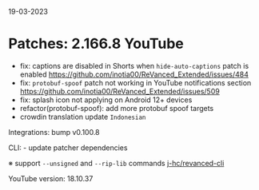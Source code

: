 19-03-2023

Patches: 2.166.8
 YouTube
==
- fix: captions are disabled in Shorts when `hide-auto-captions` patch is enabled https://github.com/inotia00/ReVanced_Extended/issues/484
- fix: `protobuf-spoof` patch not working in YouTube notifications section https://github.com/inotia00/ReVanced_Extended/issues/509
- fix: splash icon not applying on Android 12+ devices
- refactor(protobuf-spoof): add more protobuf spoof targets
- crowdin translation update
`Indonesian`
 
Integrations:  bump v0.100.8 
 
CLI:  - update patcher dependencies

※ support `--unsigned` and `--rip-lib` commands [j-hc/revanced-cli](https://github.com/j-hc/revanced-cli)

YouTube version: 18.10.37
